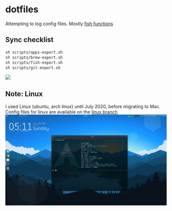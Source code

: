 # dotfiles

Attempting to log config files. Mostly [fish functions](fish/functions/)

## Sync checklist
```
sh scripts/apps-export.sh
sh scripts/brew-export.sh
sh scripts/fish-export.sh
sh scripts/git-export.sh
```

![](images/Screenshot%202025-07-05%20at%204.52.11 AM.png)

## Note: Linux
I used Linux (ubuntu, arch linux) until July 2020, before migrating to Mac. Config files for linux are available on the [linux branch](https://github.com/kaustubhhiware/dotfiles/tree/linux)
![](images/Screenshot_2020-07-26_17-11-59.png)